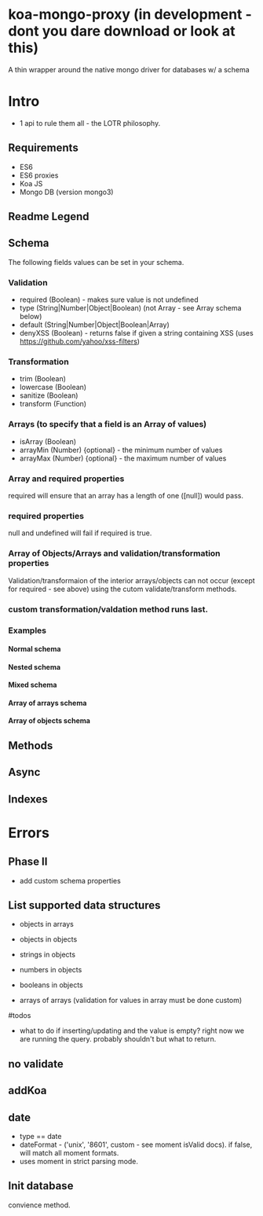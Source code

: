 # koa-mongo-proxy (in development - dont you dare download or look at this)

A thin wrapper around the native mongo driver for databases w/ a schema

# Intro
- 1 api to rule them all - the LOTR philosophy.

## Requirements
- ES6
- ES6 proxies
- Koa JS
- Mongo DB (version mongo3)

## Readme Legend


## Schema
The following fields values can be set in your schema.

### Validation
- required (Boolean) - makes sure value is not undefined
- type (String|Number|Object|Boolean) (not Array - see Array schema below)
- default (String|Number|Object|Boolean|Array)
- denyXSS (Boolean) - returns false if given a string containing XSS (uses https://github.com/yahoo/xss-filters)

### Transformation
- trim (Boolean)
- lowercase (Boolean)
- sanitize (Boolean)
- transform (Function)

### Arrays (to specify that a field is an Array of values)
- isArray (Boolean)
- arrayMin (Number) {optional} - the minimum number of values
- arrayMax (Number) {optional} - the maximum number of values

### Array and required properties
required will ensure that an array has a length of one ([null]) would pass.

### required properties
null and undefined will fail if required is true.

### Array of Objects/Arrays and validation/transformation properties
Validation/transformaion of the interior arrays/objects can not occur (except for required - see above) using the cutom validate/transform methods.

### custom transformation/valdation method runs last.

### Examples
#### Normal schema
#### Nested schema
#### Mixed schema
#### Array of arrays schema
#### Array of objects schema


## Methods

## Async

## Indexes

# Errors

## Phase II
- add custom schema properties

## List supported data structures
- objects in arrays
- objects in objects
- strings in objects
- numbers in objects
- booleans in objects

- arrays of arrays (validation for values in array must be done custom)

#todos
- what to do if inserting/updating and the value is empty? right now we are running the query. probably shouldn't but what to return.

## no validate

## addKoa

## date
- type  == date
- dateFormat - ('unix', '8601', custom - see moment isValid docs). if false, will match all moment formats.
- uses moment in strict parsing mode.

## Init database
convience method.
